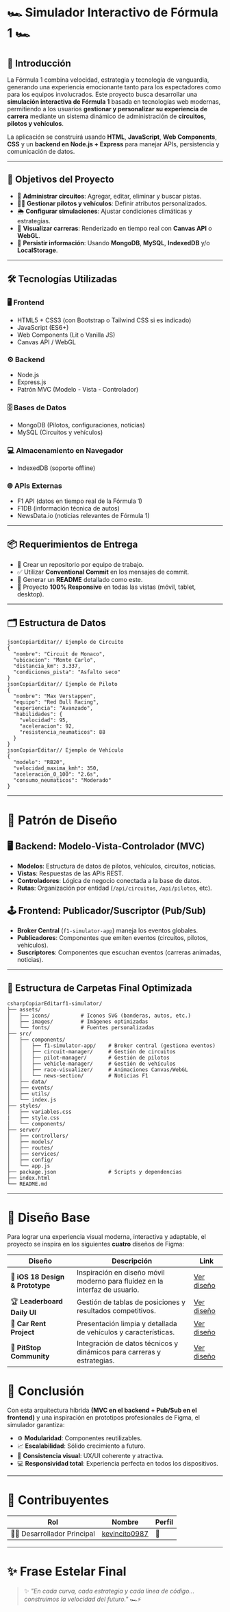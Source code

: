 # 🏎️ Simulador Interactivo de Fórmula 1  🏎️

## 📖 Introducción

La Fórmula 1 combina velocidad, estrategia y tecnología de vanguardia, generando una experiencia emocionante tanto para los espectadores como para los equipos involucrados.
 Este proyecto busca desarrollar una **simulación interactiva de Fórmula 1** basada en tecnologías web modernas, permitiendo a los usuarios **gestionar y personalizar su experiencia de carrera** mediante un sistema dinámico de administración de **circuitos, pilotos y vehículos**.

La aplicación se construirá usando **HTML**, **JavaScript**, **Web Components**, **CSS** y un **backend en Node.js + Express** para manejar APIs, persistencia y comunicación de datos.

------

## 🎯 Objetivos del Proyecto

- 🏁 **Administrar circuitos**: Agregar, editar, eliminar y buscar pistas.
- 🧑‍✈️ **Gestionar pilotos y vehículos**: Definir atributos personalizados.
- 🌦️ **Configurar simulaciones**: Ajustar condiciones climáticas y estrategias.
- 🎨 **Visualizar carreras**: Renderizado en tiempo real con **Canvas API** o **WebGL**.
- 💾 **Persistir información**: Usando **MongoDB**, **MySQL**, **IndexedDB** y/o **LocalStorage**.

------

## 🛠️ Tecnologías Utilizadas

### 🖥️ Frontend

- HTML5 + CSS3 (con Bootstrap o Tailwind CSS si es indicado)
- JavaScript (ES6+)
- Web Components (Lit o Vanilla JS)
- Canvas API / WebGL

### ⚙️ Backend

- Node.js
- Express.js
- Patrón MVC (Modelo - Vista - Controlador)

### 🗄️ Bases de Datos

- MongoDB (Pilotos, configuraciones, noticias)
- MySQL (Circuitos y vehículos)

### 💻 Almacenamiento en Navegador

- IndexedDB (soporte offline)

### 🌐 APIs Externas

- F1 API (datos en tiempo real de la Fórmula 1)
- F1DB (información técnica de autos)
- NewsData.io (noticias relevantes de Fórmula 1)

------

## 📦 Requerimientos de Entrega

- 📂 Crear un repositorio por equipo de trabajo.
- ✅ Utilizar **Conventional Commit** en los mensajes de commit.
- 📜 Generar un **README** detallado como este.
- 📱 Proyecto **100% Responsive** en todas las vistas (móvil, tablet, desktop).

------

## 🗂️ Estructura de Datos

```
jsonCopiarEditar// Ejemplo de Circuito
{
  "nombre": "Circuit de Monaco",
  "ubicacion": "Monte Carlo",
  "distancia_km": 3.337,
  "condiciones_pista": "Asfalto seco"
}
jsonCopiarEditar// Ejemplo de Piloto
{
  "nombre": "Max Verstappen",
  "equipo": "Red Bull Racing",
  "experiencia": "Avanzado",
  "habilidades": {
    "velocidad": 95,
    "aceleracion": 92,
    "resistencia_neumaticos": 88
  }
}
jsonCopiarEditar// Ejemplo de Vehículo
{
  "modelo": "RB20",
  "velocidad_maxima_kmh": 350,
  "aceleracion_0_100": "2.6s",
  "consumo_neumaticos": "Moderado"
}
```

------

# 🧠 Patrón de Diseño 

## 🖥️ Backend: **Modelo-Vista-Controlador (MVC)**

- **Modelos**: Estructura de datos de pilotos, vehículos, circuitos, noticias.
- **Vistas**: Respuestas de las APIs REST.
- **Controladores**: Lógica de negocio conectada a la base de datos.
- **Rutas**: Organización por entidad (`/api/circuitos`, `/api/pilotos`, etc).

## 🕹️ Frontend: **Publicador/Suscriptor (Pub/Sub)**

- **Broker Central** (`f1-simulator-app`) maneja los eventos globales.
- **Publicadores**: Componentes que emiten eventos (circuitos, pilotos, vehículos).
- **Suscriptores**: Componentes que escuchan eventos (carreras animadas, noticias).

------

## 📂 Estructura de Carpetas Final Optimizada

```
csharpCopiarEditarf1-simulator/
├── assets/
│   ├── icons/          # Iconos SVG (banderas, autos, etc.)
│   ├── images/         # Imágenes optimizadas
│   └── fonts/          # Fuentes personalizadas
├── src/
│   ├── components/     
│   │   ├── f1-simulator-app/    # Broker central (gestiona eventos)
│   │   ├── circuit-manager/     # Gestión de circuitos
│   │   ├── pilot-manager/       # Gestión de pilotos
│   │   ├── vehicle-manager/     # Gestión de vehículos
│   │   ├── race-visualizer/     # Animaciones Canvas/WebGL
│   │   └── news-section/        # Noticias F1
│   ├── data/         
│   ├── events/        
│   ├── utils/         
│   └── index.js                 
├── styles/
│   ├── variables.css
|   ├── style.css
│   └── components/              
├── server/
│   ├── controllers/             
│   ├── models/                  
│   ├── routes/                  
│   ├── services/                
│   ├── config/                  
│   └── app.js                   
├── package.json                 # Scripts y dependencias
├── index.html                   
└── README.md
```

------

# 🚀 Diseño Base

Para lograr una experiencia visual moderna, interactiva y adaptable, el proyecto se inspira en los siguientes **cuatro** diseños de Figma:



| Diseño                          | Descripción                                                  | Link                                                         |
| ------------------------------- | ------------------------------------------------------------ | ------------------------------------------------------------ |
| 📱 **iOS 18 Design & Prototype** | Inspiración en diseño móvil moderno para fluidez en la interfaz de usuario. | [Ver diseño](https://www.figma.com/design/wp8pjI4WtdXECwp5egiyft/Design-and-Prototype-iOS-18--Community---Community-?node-id=1204-4997&t=0QSqNKJPfjeF5N9r-0) |
| 🏆 **Leaderboard Daily UI**      | Gestión de tablas de posiciones y resultados competitivos.   | [Ver diseño](https://www.figma.com/design/RJRrgsAYgSzdFHyij3CQl0/-78-Leaderborad-Dail-UI--Community-?node-id=0-1&p=f&t=SZPtqAjv4zUuXRKB-0) |
| 🚗 **Car Rent Project**          | Presentación limpia y detallada de vehículos y características. | [Ver diseño](https://www.figma.com/design/5Lof0wkHQ09WfMFY2YZiaf/Car-rent-project--Community-?node-id=0-1&p=f&t=wJ8xaeuIlo9GtyYZ-0) |
| 🏁 **PitStop Community**         | Integración de datos técnicos y dinámicos para carreras y estrategias. | [Ver diseño](https://www.figma.com/design/fNyvLJeMRtGLDHtuyJhKTy/PitStop--Community-?node-id=5-590&t=J2vpbxpwtT6BwXDp-0) |



# 🎯 Conclusión

Con esta arquitectura híbrida **(MVC en el backend + Pub/Sub en el frontend)** y una inspiración en prototipos profesionales de Figma, el simulador garantiza:

- ⚙️ **Modularidad**: Componentes reutilizables.
- 📈 **Escalabilidad**: Sólido crecimiento a futuro.
- 🎨 **Consistencia visual**: UX/UI coherente y atractiva.
- 💻 **Responsividad total**: Experiencia perfecta en todos los dispositivos.

------

# 👥 Contribuyentes



| Rol                        | Nombre                                            | Perfil |
| -------------------------- | ------------------------------------------------- | ------ |
| 👨‍💻 Desarrollador Principal | [kevincito0987](https://github.com/kevincito0987) | 🔗      |

------



# ✨ Frase Estelar Final

> ✨ *"En cada curva, cada estrategia y cada línea de código... construimos la velocidad del futuro."* 🏎️⚡
